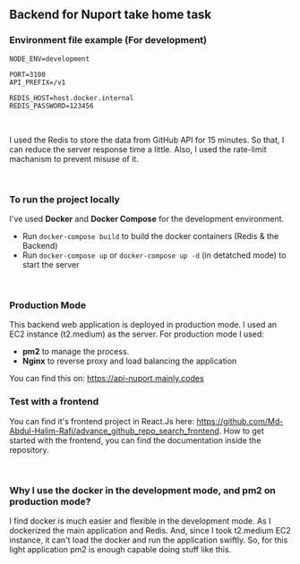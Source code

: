 ## Backend for Nuport take home task

### Environment file example (For development)
```
NODE_ENV=development

PORT=3100
API_PREFIX=/v1

REDIS_HOST=host.docker.internal
REDIS_PASSWORD=123456
```

<br />

I used the Redis to store the data from GitHub API for 15 minutes. So that, I can reduce the 
server response time a little. Also, I used the rate-limit machanism to prevent misuse of it. 

<br />

### To run the project locally
I've used **Docker** and **Docker Compose** for the development environment.

- Run `docker-compose build` to build the docker containers (Redis & the Backend)
- Run `docker-compose up` or `docker-compose up -d` (in detatched mode) to start the server


<br />

### Production Mode

This backend web application is deployed in production mode. I used an EC2 instance (t2.medium)
as the server. For production mode I used:

- **pm2** to manage the process.
- **Nginx** to reverse proxy and load balancing the application

You can find this on: https://api-nuport.mainly.codes

### Test with a frontend

You can find it's frontend project in React.Js here: https://github.com/Md-Abdul-Halim-Rafi/advance_github_repo_search_frontend.
How to get started with the frontend, you can find the documentation inside the repository.

<br />

### Why I use the docker in the development mode, and pm2 on production mode?

I find docker is much easier and flexible in the development mode. As I dockerized the 
main application and Redis. And, since I took t2.medium EC2 instance, it can't load the 
docker and run the application swiftly. So, for this light application pm2 is enough 
capable doing stuff like this.
